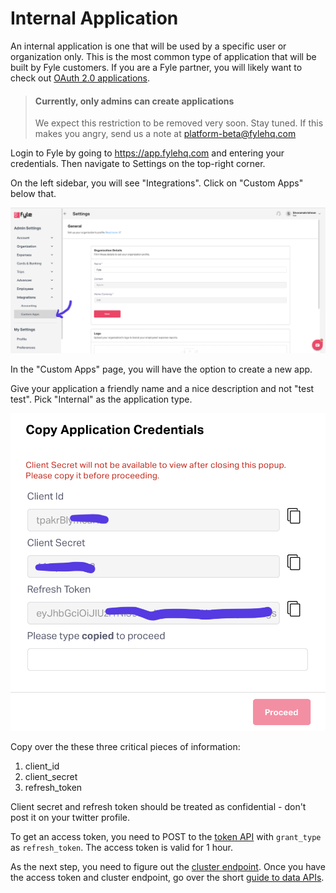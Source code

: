 # Internal Application

An internal application is one that will be used by a specific user or organization only. This is the most common type of application that will be built by Fyle customers. If you are a Fyle partner, you will likely want to check out [OAuth 2.0 applications](./oauth2-application.md).

> #### Currently, only admins can create applications
>
>  We expect this restriction to be removed very soon. Stay tuned. If this makes you angry, send us a note at platform-beta@fylehq.com


Login to Fyle by going to https://app.fylehq.com and entering your credentials. Then navigate to Settings on the top-right corner.

On the left sidebar, you will see "Integrations". Click on "Custom Apps" below that.

<!--
focus: false
-->
![Create internal app 1](../../assets/images/concepts/application/internal-application1.png)

In the "Custom Apps" page, you will have the option to create a new app.

Give your application a friendly name and a nice description and not "test test". Pick "Internal" as the application type.

<!--
focus: false
-->
![Create internal app 2](../../assets/images/concepts/application/internal-application2.png)

Copy over the these three critical pieces of information:
1. client_id
2. client_secret
3. refresh_token

Client secret and refresh token should be treated as confidential - don't post it on your twitter profile.

To get an access token, you need to POST to the [token API](https://docs.fylehq.com/docs/fyle-platform-docs/b3A6MTIyMzMxODU-o-auth-2-0-token) with `grant_type` as `refresh_token`. The access token is valid for 1 hour.

As the next step, you need to figure out the [cluster endpoint](./cluster.md). Once you have the access token and cluster endpoint, go over the short [guide to data APIs](./guide-data-apis.md).
